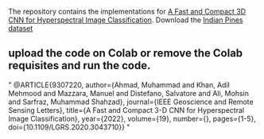 The repository contains the implementations for [A Fast and Compact 3D CNN for Hyperspectral Image Classification](https://ieeexplore.ieee.org/document/9307220).
Download the [Indian Pines dataset](http://www.ehu.eus/ccwintco/index.php/Hyperspectral_Remote_Sensing_Scenes)
## upload the code on Colab or remove the Colab requisites and run the code. 

"
@ARTICLE{9307220,
  author={Ahmad, Muhammad and Khan, Adil Mehmood and Mazzara, Manuel and Distefano, Salvatore and Ali, Mohsin and Sarfraz, Muhammad Shahzad},
  journal={IEEE Geoscience and Remote Sensing Letters}, 
  title={A Fast and Compact 3-D CNN for Hyperspectral Image Classification}, 
  year={2022},
  volume={19},
  number={},
  pages={1-5},
  doi={10.1109/LGRS.2020.3043710}}
  "
